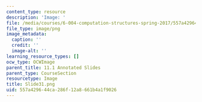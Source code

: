 ```yaml
---
content_type: resource
description: 'Image: '
file: /media/courses/6-004-computation-structures-spring-2017/557a429644ca286f12a8661b4a1f9026_Slide31.png
file_type: image/png
image_metadata:
  caption: ''
  credit: ''
  image-alt: ''
learning_resource_types: []
ocw_type: OCWImage
parent_title: 11.1 Annotated Slides
parent_type: CourseSection
resourcetype: Image
title: Slide31.png
uid: 557a4296-44ca-286f-12a8-661b4a1f9026
---
```

